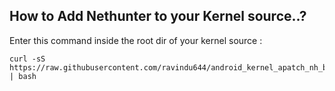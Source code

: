 ## How to Add Nethunter to your Kernel source..?

Enter this command inside the root dir of your kernel source :
```
curl -sS https://raw.githubusercontent.com/ravindu644/android_kernel_apatch_nh_beyondx/Nethunter/nethunter.sh | bash
```
